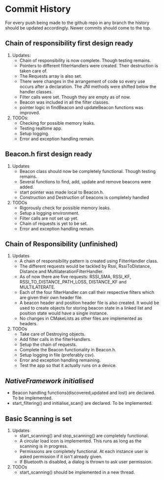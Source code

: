 Commit History
==============
For every push being made to the github repo in any branch the history
should be updated accordingly. Newer commits should come to the top.

## Chain of responsibility first design ready
1. Updates:
   - Chain of responsibility is now complete. Though testing remains.
   - Pointers to different filterHandlers were created. Their destruction is
     taken care of.
   - The Requests array is also set.
   - There were changes in the arrangement of code so every use occurs after
     a declaration. The JNI methods were shifted below the handler classes.
   - Filter calls were set. Though they are empty as of now.
   - Beacon was included in all the filter classes.
   - pointer logic in findBeacon and updateBeacon functions was improved.
2. TODOs:
   - Checking for possible memory leaks.
   - Testing realtime app.
   - Setup logging.
   - Error and exception handling remain.

## Beacon.h first design ready
1. Updates
   - Beacon class should now be completely functional. Though testing remains.
   - Several functions to find, add, update and remove beacons were added.
   - start pointer was made local to Beacon.h.
   - Construction and Destruction of beacons is completely handled
2. TODOs
   - Rigorously check for possible memory leaks.
   - Setup a logging environment.
   - Filter calls are not set up yet.
   - Chain of requests is yet to be set.
   - Error and exception handling remain.

## Chain of Responsibility (unfinished)
1. Updates
   - A chain of responsibility pattern is created using FilterHandler class.
   - The different requests would be tackled by Rssi, RssiToDistance, Distance and MultilaterationFilterHandler.
   - As of now there are five requests: RSSI_SMA, RSSI_KF, RSSI_TO_DISTANCE_PATH_LOSS, DISTANCE_KF and MULTILATERATE.
   - Each of the four filterHandler can call their respective filters which are given their own header file.
   - A beacon header and position header file is also created. It would be used to create objects for storing beacon
     state in a linked list and position state would have a single instance.
   - No changes in CMakeLists as other files are implemented as headers.
2. TODOs
   - Take care of Destroying objects.
   - Add filter calls in the filterHandlers.
   - Setup the chain of requests.
   - Complete the Beacon functionality in Beacon.h.
   - Setup logging in file (preferably csv).
   - Error and exception handling remaining.
   - Test the app so that it actually runs on a device.

## *NativeFramework initialised*
- Beacon handling functions(discovered,updated and lost) are declared. To be implemented.
- start_filtering() and initialise_scan() are declared. To be implemented.

## Basic Scanning is set
1. Updates
   - start_scanning() and stop_scanning() are completely functional.
   - A circular load icon is implemented. This runs as long as the scanning is in progress.
   - Permissions are completely functional. At each instance user is asked permission if it isn't already given.
   - If Bluetooth is disabled, a dialog is thrown to ask user permission.
2. TODOs
   - start_scanning() should be implemented in a new thread.
